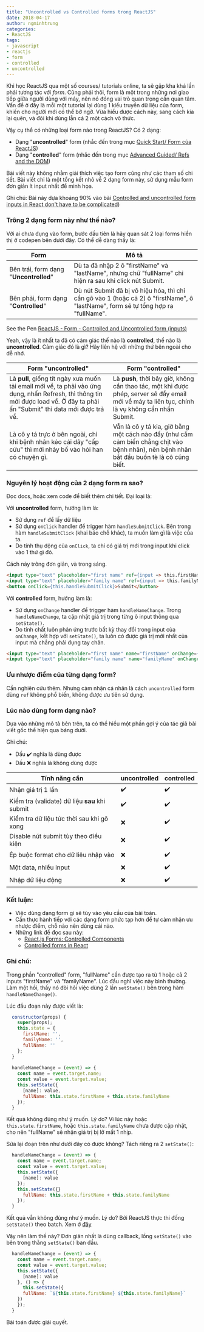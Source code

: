 ```yaml
---
title: "Uncontrolled vs Controlled forms trong ReactJS"
date: 2018-04-17
author: ngminhtrung
categories: 
- ReactJS
tags:
- javascript
- reactjs
- form
- controlled
- uncontrolled
---
```


Khi học ReactJS qua một số courses/ tutorials online, ta sẽ gặp kha khá lần phải tương tác với *form*. Cũng phải thôi, form là một trong những nơi giao tiếp giữa người dùng với máy, nên nó đóng vai trò quan trọng cần quan tâm. Vấn đề ở đây là mỗi một tutorial lại dùng 1 kiểu truyền dữ liệu của form, khiến cho người mới có thể bỡ ngỡ. Vừa hiểu được cách này, sang cách kia lại quên, và đôi khi dùng lẫn cả 2 một cách vô thức.

Vậy cụ thể có những loại form nào trong ReactJS? Có 2 dạng:
- Dạng "**uncontrolled**" form (nhắc đến trong mục [Quick Start/ Form của ReactJS](https://reactjs.org/docs/forms.html))
- Dạng "**controlled**" form (nhắc đến trong mục [Advanced Guided/ Refs and the DOM](https://reactjs.org/docs/refs-and-the-dom.html))

Bài viết này không nhằm giải thích việc tạo form cũng như các tham số chi tiết. Bài viết chỉ là một tổng kết nhỏ về 2 dạng form này, sử dụng mẫu form đơn giản ít input nhất để minh họa. 

Ghi chú: Bài này dựa khoảng 90% vào bài [Controlled and uncontrolled form inputs in React don't have to be complicated](https://goshakkk.name/controlled-vs-uncontrolled-inputs-react/))

### Trông 2 dạng form này như thế nào? 

Với ai chưa đụng vào form, bước đầu tiên là hãy quan sát 2 loại forms hiển thị ở codepen bên dưới đây. Có thể dễ dàng thấy là:

|Form           | Mô tả |
|---             |---   |
| Bên trái, form dạng "**Uncontrolled**"| Dù ta đã nhập 2 ô "firstName" và "lastName", nhưng chữ "fullName" chỉ hiện ra sau khi click nút Submit.|
| Bên phải, form dạng "**Controlled**" | Dù nút Submit đã bị vô hiệu hóa, thì chỉ cần gõ vào 1 (hoặc cả 2) ô "firstName", ô "lastName", form sẽ tự tổng hợp ra "fullName".|

<p data-height="265" data-theme-id="0" data-slug-hash="VxZagY" data-default-tab="js,result" data-user="ngminhtrung" data-embed-version="2" data-pen-title="ReactJS - Form - Controlled and Uncontrolled form (inputs)" class="codepen">See the Pen <a href="https://codepen.io/ngminhtrung/pen/VxZagY/">ReactJS - Form - Controlled and Uncontrolled form (inputs)</a>

Yeah, vậy là ít nhất ta đã có cảm giác thế nào là **controlled**, thế nào là **uncontrolled**. Cảm giác đó là gì? Hãy liên hệ với những thứ bên ngoài cho dễ nhớ.

| Form "uncontrolled"   | Form "controlled" |
|---                    |---                |
|Là **pull**, giống tít ngày xưa muốn tải email mới về, ta phải vào ứng dụng, nhấn Refresh, thì thông tin mới được load về. Ở đây ta phải ấn "Submit" thì data mới được trả về. | Là **push**, thời bây giờ, không cần thao tác, một khi được phép, server sẽ đẩy email mới về máy ta liên tục, chính là vụ không cần nhấn Submit.|
|Là cô y tá trực ở bên ngoài, chỉ khi bệnh nhân kéo cái dây "cấp cứu" thì mới nhảy bổ vào hỏi han có chuyện gì. |Vẫn là cô y tá kia, giờ bằng một cách nào đấy (như cắm cảm biến chằng chịt vào bệnh nhân), nên bệnh nhân bắt đầu buồn tè là cô cũng biết. |

### Nguyên lý hoạt động của 2 dạng form ra sao?

Đọc docs, hoặc xem code để biết thêm chi tiết. Đại loại là:

Với **uncontrolled** form, hướng làm là: 
- Sử dụng `ref` để lấy dữ liệu
- Sử dụng `onClick` handler để trigger hàm `handleSubmitClick`. Bên trong hàm `handleSubmitClick` (khai báo chỗ khác), ta muốn làm gì là việc của ta. 
- Do tính thụ động của `onClick`, ta chỉ có giá trị mới trong input khi click vào 1 thứ gì đó.

Cách này trông đơn giản, và trong sáng.

```html
<input type="text" placeholder="first name" ref={input => this.firstName = input} />
<input type="text" placeholder="family name" ref={input => this.familyName = input} />
<button onClick={this.handleSubmitClick}>Submit</button>
```

Với **controlled** form, hướng làm là:
- Sử dụng `onChange` handler để trigger hàm `handleNameChange`. Trong `handleNameChange`, ta cập nhật giá trị trong từng ô input thông qua `setState()`.
- Do tính chất luôn phản ứng trước bất kỳ thay đổi trong input của `onChange`, kết hợp với `setState()`, ta luôn có được giá trị mới nhất của input mà chẳng phải đụng tay chân.

```html
<input type="text" placeholder="first name" name="firstName" onChange={this.handleNameChange} />
<input type="text" placeholder="family name" name="familyName" onChange={this.handleNameChange} />
```

### Ưu nhược điểm của từng dạng form?

Cần nghiên cứu thêm. Nhưng cảm nhận cá nhân là cách `uncontrolled` form dùng `ref` không phổ biến, không được ưu tiên sử dụng.

### Lúc nào dùng form dạng nào?

Dựa vào những mô tả bên trên, ta có thể hiểu một phần gợi ý của tác giả bài viết gốc thể hiện qua bảng dưới. 

Ghi chú:
- Dấu ✔️ nghĩa là dùng được
- Dấu ❌ nghĩa là không dùng được

|Tính năng cần  | uncontrolled  | controlled    |
|---            |---            |---            |
|Nhận giá trị 1 lần | ✔️        | ✔️            |
|Kiểm tra (validate) dữ liệu **sau** khi submit | ✔️ | ✔️ |
|Kiểm tra dữ liệu tức thời sau khi gõ xong | ❌ | ✔️ |
|Disable nút submit tùy theo điều kiện | ❌ | ✔️ |
|Ép buộc format cho dữ liệu nhập vào | ❌ | ✔️ |
|Một data, nhiều input | ❌ | ✔️ |
|Nhập dữ liệu động | ❌ | ✔️ |

### Kết luận:

- Việc dùng dạng form gì sẽ tùy vào yêu cầu của bài toán.
- Cần thực hành tiếp với các dạng form phức tạp hơn để tự cảm nhận ưu nhược điểm, chỗ nào nên dùng cái nào.
- Những link để đọc sau này:
    - [React.js Forms: Controlled Components](https://lorenstewart.me/2016/10/31/react-js-forms-controlled-components/)
    - [Controlled forms in React](https://medium.com/byte-sized-react/controlled-forms-in-react-68e59362a119)

### Ghi chú:

Trong phần "controlled" form, "fullName" cần được tạo ra từ 1 hoặc cả 2 inputs "firstName" và "familyName". Lúc đầu nghĩ việc này bình thường. Làm một hồi, thấy nó đòi hỏi việc dùng 2 lần `setState()` bên trong hàm `handleNameChange()`. 

Lúc đầu đoạn này được viết là:

```js 
  constructor(props) {
    super(props);
    this.state = {
      firstName: '',
      familyName: '',
      fullName: ''
    };
  }
  
  handleNameChange = (event) => {
    const name = event.target.name;
    const value = event.target.value;
    this.setState({
      [name]: value,
      fullName: this.state.firstName + this.state.familyName 
    });
  }
```

Kết quả không đúng như ý muốn. Lý do? Vì lúc này hoặc `this.state.firstName`, hoặc `this.state.familyName` chưa được cập nhật, cho nên "fullName" sẽ nhận giá trị bị lỡ mất 1 nhịp. 

Sửa lại đoạn trên như dưới đây có được không? Tách riêng ra 2 `setState()`:

```js
  handleNameChange = (event) => {
    const name = event.target.name;
    const value = event.target.value;
    this.setState({
      [name]: value
    });
    this.setState({}
      fullName: this.state.firstName + this.state.familyName 
    });
  }
```

Kết quả vẫn không đúng như ý muốn. Lý do? Bởi ReactJS thực thi đống `setState()` theo batch. Xem ở [đây](https://reactjs.org/docs/state-and-lifecycle.html#state-updates-may-be-asynchronous)

Vậy nên làm thế này? Đơn giản nhất là dùng callback, lồng `setState()` vào bên trong thằng `setState()` ban đầu.

```js 
  handleNameChange = (event) => {
    const name = event.target.name;
    const value = event.target.value;
    this.setState({
      [name]: value
    }, () => {
      this.setState({
      fullName: `${this.state.firstName} ${this.state.familyName}`
    })
    });
  }
```

Bài toán được giải quyết.